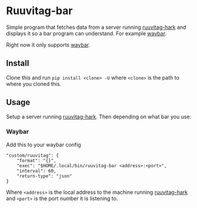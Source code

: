 # Ruuvitag-bar

Simple program that fetches data from a server running
[ruuvitag-hark](https://github.com/plattfot/ruuvitag-hark) and
displays it so a bar program can understand. For example
[waybar](https://github.com/Alexays/Waybar).

Right now it only supports [waybar](https://github.com/Alexays/Waybar).

## Install

Clone this and run `pip install <clone> -U` where `<clone>` is the
path to where you cloned this.

## Usage

Setup a server running
[ruuvitag-hark](https://github.com/plattfot/ruuvitag-hark). Then depending on what bar you use:

### Waybar

Add this to your waybar config

```
"custom/ruuvitag": {
    "format": "{}",
    "exec": "$HOME/.local/bin/ruuvitag-bar <address>:<port>",
    "interval": 60,
    "return-type": "json"
}
```

Where `<address>` is the local address to the machine running
[ruuvitag-hark](https://github.com/plattfot/ruuvitag-hark) and
`<port>` is the port number it is listening to.
